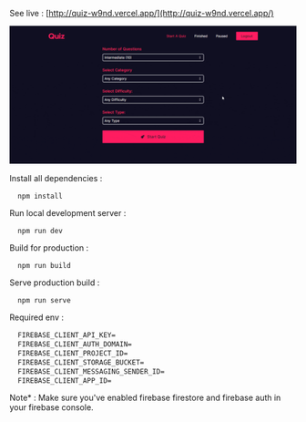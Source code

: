 See live : [http://quiz-w9nd.vercel.app/](http://quiz-w9nd.vercel.app/)

![Demo Gif](/public/demo.gif?raw=true "Demo Gif")

Install all dependencies :
```
  npm install
```

Run local development server :
```
  npm run dev
```

Build for production :
```
  npm run build
```

Serve production build :
```
  npm run serve
```

Required env :
```
  FIREBASE_CLIENT_API_KEY=
  FIREBASE_CLIENT_AUTH_DOMAIN=
  FIREBASE_CLIENT_PROJECT_ID=
  FIREBASE_CLIENT_STORAGE_BUCKET=
  FIREBASE_CLIENT_MESSAGING_SENDER_ID=
  FIREBASE_CLIENT_APP_ID=
```

Note* : Make sure you've enabled firebase firestore and firebase auth in your firebase console.
